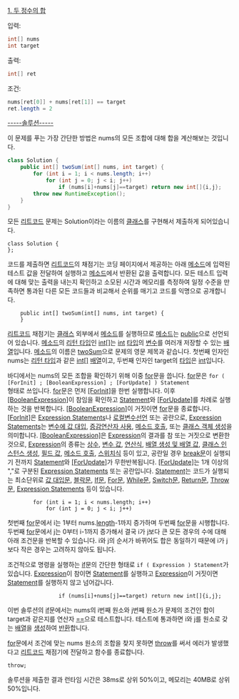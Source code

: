 <a href="https://leetcode.com/problems/two-sum/description/" title="leetcode.com/problems/two-sum/description/">1. 두 정수의 합</a>

입력:
```java
int[] nums
int target
```
출력: 
```java
int[] ret
```
조건: 
```java
nums[ret[0]] + nums[ret[1]] == target
ret.length = 2
```
<a href="https://leetcode.com/problems/two-sum/editorial/" title="leetcode.com/problems/two-sum/editorial/">-----솔루션-----</a>

이 문제를 푸는 가장 간단한 방법은 nums의 모든 조합에 대해 합을 계산해보는 것입니다.

```java
class Solution {
    public int[] twoSum(int[] nums, int target) {
        for (int i = 1; i < nums.length; i++)
            for (int j = 0; j < i; j++)
                if (nums[i]+nums[j]==target) return new int[]{i,j};
        throw new RuntimeException();
    }
}
```
모든 <a href="https://leetcode.com/" title="leetcode.com">리트코드</a> 문제는 Solution이라는 이름의 <a href="https://docs.oracle.com/javase/specs/jls/se8/html/jls-8.html" title="docs.oracle.com/javase/specs/jls/se20/html/jls-8.html">클래스</a>를 구현해서 제출하게 되어있습니다.<br>
```
class Solution {
};
```
코드를 제출하면 <a href="https://leetcode.com/" title="leetcode.com">리트코드</a>의 채점기는 코딩 페이지에서 제공하는 아래 <a href="https://docs.oracle.com/javase/specs/jls/se20/html/jls-8.html#jls-8.4" title="docs.oracle.com/javase/specs/jls/se20/html/jls-8.html#jls-8.4">메소드</a>에 입력된 테스트 값을 전달하여 실행하고 <a href="https://docs.oracle.com/javase/specs/jls/se20/html/jls-8.html#jls-8.4" title="docs.oracle.com/javase/specs/jls/se20/html/jls-8.html#jls-8.4">메소드</a>에서 반환된 값을 출력합니다. 모든 테스트 입력에 대해 맞는 출력을 내는지 확인하고 소모된 시간과 메모리를 측정하여 일정 수준을 만족하면 통과된 다른 모든 코드들과 비교해서 순위를 매기고 코드를 익명으로 공개합니다.<br>
```
    public int[] twoSum(int[] nums, int target) {
    }
```
<a href="https://leetcode.com/" title="leetcode.com">리트코드</a> 채점기는 <a href="https://docs.oracle.com/javase/specs/jls/se20/html/jls-8.html" title="docs.oracle.com/javase/specs/jls/se20/html/jls-8.html">클래스</a> 외부에서 <a href="https://docs.oracle.com/javase/specs/jls/se20/html/jls-8.html#jls-8.4" title="docs.oracle.com/javase/specs/jls/se20/html/jls-8.html#jls-8.4">메소드</a>를 실행하므로 <a href="https://docs.oracle.com/javase/specs/jls/se20/html/jls-8.html#jls-8.4" title="docs.oracle.com/javase/specs/jls/se20/html/jls-8.html#jls-8.4">메소드</a>는 <a href="https://docs.oracle.com/javase/specs/jls/se20/html/jls-6.html#jls-6.6.1" title="docs.oracle.com/javase/specs/jls/se20/html/jls-6.html#jls-6.6.1">public</a>으로 선언되어 있습니다. <a href="https://docs.oracle.com/javase/specs/jls/se20/html/jls-8.html#jls-8.4" title="docs.oracle.com/javase/specs/jls/se20/html/jls-8.html#jls-8.4">메소드</a>의 <a href="https://docs.oracle.com/javase/specs/jls/se20/html/jls-8.html#jls-Result" title="docs.oracle.com/javase/specs/jls/se20/html/jls-8.html#jls-Result">리턴 타입</a>인 <a href="https://docs.oracle.com/javase/specs/jls/se20/html/jls-10.html#jls-10.2" title="docs.oracle.com/javase/specs/jls/se20/html/jls-10.html#jls-10.2">int[]</a>는 <a href="https://docs.oracle.com/javase/specs/jls/se20/html/jls-4.html#jls-4.2.1" title="docs.oracle.com/javase/specs/jls/se20/html/jls-4.html#jls-4.2.1">int</a> <a href="https://docs.oracle.com/javase/specs/jls/se20/html/jls-4.html" title="docs.oracle.com/javase/specs/jls/se20/html/jls-4.html">타입</a>의 <a href="https://docs.oracle.com/javase/specs/jls/se20/html/jls-4.html#jls-4.12.2" title="docs.oracle.com/javase/specs/jls/se20/html/jls-4.html#jls-4.12.2">변수</a>를 여러개 저장할 수 있는 <a href="https://docs.oracle.com/javase/specs/jls/se20/html/jls-10.html" title="docs.oracle.com/javase/specs/jls/se8/html/jls-10.html">배열</a>입니다. <a href="https://docs.oracle.com/javase/specs/jls/se20/html/jls-8.html#jls-8.4" title="docs.oracle.com/javase/specs/jls/se20/html/jls-8.html#jls-8.4">메소드</a>의 이름은 <a href="https://leetcode.com/problems/two-sum/description/" title="leetcode.com/problems/two-sum/description/">twoSum</a>으로 문제의 영문 제목과 같습니다. 첫번째 인자인 nums는 <a href="https://docs.oracle.com/javase/specs/jls/se20/html/jls-8.html#jls-Result" title="docs.oracle.com/javase/specs/jls/se20/html/jls-8.html#jls-Result">리턴 타입</a>과 같은 <a href="https://docs.oracle.com/javase/specs/jls/se20/html/jls-10.html#jls-10.2" title="docs.oracle.com/javase/specs/jls/se20/html/jls-10.html#jls-10.2">int[]</a> <a href="https://docs.oracle.com/javase/specs/jls/se20/html/jls-10.html" title="docs.oracle.com/javase/specs/jls/se8/html/jls-10.html">배열</a>이고, 두번째 인자인 target의 <a href="https://docs.oracle.com/javase/specs/jls/se20/html/jls-4.html" title="docs.oracle.com/javase/specs/jls/se20/html/jls-4.html">타입</a>은 <a href="https://docs.oracle.com/javase/specs/jls/se20/html/jls-4.html#jls-4.2.1" title="docs.oracle.com/javase/specs/jls/se20/html/jls-4.html#jls-4.2.1">int</a>입니다.

바디에서는 nums의 모든 조합을 확인하기 위해 이중 <a href="https://docs.oracle.com/javase/specs/jls/se20/html/jls-14.html#jls-14.14" title="docs.oracle.com/javase/specs/jls/se20/html/jls-14.html#jls-14.14">for</a>문을 씁니다. <a href="https://docs.oracle.com/javase/specs/jls/se20/html/jls-14.html#jls-14.14" title="docs.oracle.com/javase/specs/jls/se20/html/jls-14.html#jls-14.14">for</a>문은 
<code>for ( [ForInit] ; [BooleanExpression] ; [ForUpdate] ) Statement </code> 형태로 쓰입니다. <a href="https://docs.oracle.com/javase/specs/jls/se20/html/jls-14.html#jls-14.14" title="docs.oracle.com/javase/specs/jls/se20/html/jls-14.html#jls-14.14">for</a>문은 먼저 <a href="https://docs.oracle.com/javase/specs/jls/se20/html/jls-14.html#jls-14.14.1.1" title="docs.oracle.com/javase/specs/jls/se20/html/jls-14.html#jls-14.14.1.1">[ForInit]</a>을 한번 실행합니다. 이후 <a href="https://docs.oracle.com/javase/specs/jls/se20/html/jls-14.html#jls-14.14.1.2" title="docs.oracle.com/javase/specs/jls/se20/html/jls-14.html#jls-14.14.1.2">[BooleanExpression]</a>이 참임을 확인하고 <a href="https://docs.oracle.com/javase/specs/jls/se20/html/jls-14.html#jls-Statement" title="docs.oracle.com/javase/specs/jls/se20/html/jls-14.html#jls-Statement">Statement</a>와 <a href="https://docs.oracle.com/javase/specs/jls/se20/html/jls-14.html#jls-ForUpdate" title="docs.oracle.com/javase/specs/jls/se20/html/jls-14.html#jls-ForUpdate">[ForUpdate]</a>를 차례로 실행하는 것을 반복합니다. <a href="https://docs.oracle.com/javase/specs/jls/se20/html/jls-14.html#jls-14.14.1.2" title="docs.oracle.com/javase/specs/jls/se20/html/jls-14.html#jls-14.14.1.2">[BooleanExpression]</a>이 거짓이면 <a href="https://en.cppreference.com/w/cpp/language/for" title="cppreference.com/w/cpp/language/for">for</a>문을 종료합니다. <a href="https://docs.oracle.com/javase/specs/jls/se20/html/jls-14.html#jls-14.14.1.1" title="docs.oracle.com/javase/specs/jls/se20/html/jls-14.html#jls-14.14.1.1">[ForInit]</a>은 <a href="https://docs.oracle.com/javase/specs/jls/se20/html/jls-14.html#jls-StatementExpression" title="docs.oracle.com/javase/specs/jls/se20/html/jls-14.html#jls-StatementExpression">Expression Statements</a>나 <a href="https://docs.oracle.com/javase/specs/jls/se20/html/jls-14.html#jls-14.4" title="docs.oracle.com/javase/specs/jls/se20/html/jls-14.html#jls-14.4">로컬변수선언</a> 또는 공란으로, <a href="https://docs.oracle.com/javase/specs/jls/se20/html/jls-14.html#jls-StatementExpression" title="docs.oracle.com/javase/specs/jls/se20/html/jls-14.html#jls-StatementExpression">Expression Statements</a>는 <a href="https://docs.oracle.com/javase/specs/jls/se20/html/jls-15.html#jls-Assignment" title="docs.oracle.com/javase/specs/jls/se20/html/jls-15.html#jls-Assignment">변수에 값 대입</a>, <a href="https://docs.oracle.com/javase/specs/jls/se20/html/jls-15.html#jls-PreIncrementExpression" title="docs.oracle.com/javase/specs/jls/se20/html/jls-15.html#jls-PreIncrementExpression">증감연산자 사용</a>, <a href="https://docs.oracle.com/javase/specs/jls/se20/html/jls-15.html#jls-MethodInvocation" title="docs.oracle.com/javase/specs/jls/se20/html/jls-15.html#jls-MethodInvocation">메소드 호출</a>, 또는 <a href="https://docs.oracle.com/javase/specs/jls/se20/html/jls-15.html#jls-ClassInstanceCreationExpression" title="docs.oracle.com/javase/specs/jls/se20/html/jls-15.html#jls-ClassInstanceCreationExpression">클래스 객체 생성</a>을 의미합니다. <a href="https://docs.oracle.com/javase/specs/jls/se20/html/jls-14.html#jls-14.14.1.2" title="docs.oracle.com/javase/specs/jls/se20/html/jls-14.html#jls-14.14.1.2">[BooleanExpression]</a>은 <a href="https://docs.oracle.com/javase/specs/jls/se20/html/jls-15.html" title="docs.oracle.com/javase/specs/jls/se20/html/jls-15.html">Expression</a>의 결과를 참 또는 거짓으로 변환한 것으로, <a href="https://docs.oracle.com/javase/specs/jls/se20/html/jls-15.html" title="docs.oracle.com/javase/specs/jls/se20/html/jls-15.html">Expression</a>의 종류는 <a href="https://docs.oracle.com/javase/specs/jls/se20/html/jls-15.html#jls-15.8.1" title="docs.oracle.com/javase/specs/jls/se20/html/jls-15.html#jls-15.8.1">상수</a>, <a href="https://docs.oracle.com/javase/specs/jls/se20/html/jls-6.html#jls-6.5.6" title="docs.oracle.com/javase/specs/jls/se20/html/jls-6.html#jls-6.5.6">변수 값</a>, <a href="https://docs.oracle.com/javase/specs/jls/se20/html/jls-15.html#jls-15.14" title="docs.oracle.com/javase/specs/jls/se20/html/jls-15.html#jls-15.14">연산식</a>, <a href="https://docs.oracle.com/javase/specs/jls/se20/html/jls-15.html#jls-15.10" title="docs.oracle.com/javase/specs/jls/se20/html/jls-15.html#jls-15.10">배열 생성 및 배열 값</a>, <a href="https://docs.oracle.com/javase/specs/jls/se20/html/jls-15.html#jls-15.9" title="docs.oracle.com/javase/specs/jls/se20/html/jls-15.html#jls-15.9">클래스 인스턴스 생성</a>, <a href="https://docs.oracle.com/javase/specs/jls/se20/html/jls-15.html#jls-15.11" title="docs.oracle.com/javase/specs/jls/se20/html/jls-15.html#jls-15.11">필드 값</a>, <a href="https://docs.oracle.com/javase/specs/jls/se20/html/jls-15.html#jls-15.11" title="docs.oracle.com/javase/specs/jls/se20/html/jls-15.html#jls-15.11">메소드 호출</a>, <a href="https://docs.oracle.com/javase/specs/jls/se20/html/jls-15.html#jls-15.27.4" title="docs.oracle.com/javase/specs/jls/se20/html/jls-15.html#jls-15.27.4">스위치식</a> 등이 있고, 공란일 경우 <a href="https://docs.oracle.com/javase/specs/jls/se20/html/jls-14.html#jls-14.15" title="docs.oracle.com/javase/specs/jls/se20/html/jls-14.html#jls-14.15">break문</a>이 실행되기 전까지 <a href="https://docs.oracle.com/javase/specs/jls/se20/html/jls-14.html#jls-Statement" title="docs.oracle.com/javase/specs/jls/se20/html/jls-14.html#jls-Statement">Statement</a>와 <a href="https://docs.oracle.com/javase/specs/jls/se20/html/jls-14.html#jls-ForUpdate" title="docs.oracle.com/javase/specs/jls/se20/html/jls-14.html#jls-ForUpdate">[ForUpdate]</a>가 무한반복됩니다. <a href="https://docs.oracle.com/javase/specs/jls/se20/html/jls-14.html#jls-ForUpdate" title="docs.oracle.com/javase/specs/jls/se20/html/jls-14.html#jls-ForUpdate">[ForUpdate]</a>는 1개 이상의 ","로 구분된 <a href="https://docs.oracle.com/javase/specs/jls/se20/html/jls-14.html#jls-StatementExpression" title="docs.oracle.com/javase/specs/jls/se20/html/jls-14.html#jls-StatementExpression">Expression Statements</a> 또는 공란입니다. <a href="https://docs.oracle.com/javase/specs/jls/se20/html/jls-14.html#jls-Statement" title="docs.oracle.com/javase/specs/jls/se20/html/jls-14.html#jls-Statement">Statement</a>는 코드가 실행되는 최소단위로 <a href="https://docs.oracle.com/javase/specs/jls/se20/html/jls-14.html#jls-AssertStatement" title="docs.oracle.com/javase/specs/jls/se20/html/jls-14.html#jls-AssertStatement">값 대입문</a>, <a href="https://docs.oracle.com/javase/specs/jls/se20/html/jls-14.html#jls-Block" title="docs.oracle.com/javase/specs/jls/se20/html/jls-14.html#jls-Block">블락문</a>, <a href="https://docs.oracle.com/javase/specs/jls/se20/html/jls-14.html#jls-IfThenStatement" title="docs.oracle.com/javase/specs/jls/se20/html/jls-14.html#jls-IfThenStatement">If문</a>, <a href="https://docs.oracle.com/javase/specs/jls/se20/html/jls-14.html#jls-ForStatement" title="docs.oracle.com/javase/specs/jls/se20/html/jls-14.html#jls-ForStatement">For문</a>, <a href="https://docs.oracle.com/javase/specs/jls/se20/html/jls-14.html#jls-WhileStatement" title="docs.oracle.com/javase/specs/jls/se20/html/jls-14.html#jls-WhileStatement">While문</a>, <a href="https://docs.oracle.com/javase/specs/jls/se20/html/jls-14.html#jls-SwitchStatement" title="docs.oracle.com/javase/specs/jls/se20/html/jls-14.html#jls-SwitchStatement">Switch문</a>, <a href="https://docs.oracle.com/javase/specs/jls/se20/html/jls-14.html#jls-ReturnStatement" title="docs.oracle.com/javase/specs/jls/se20/html/jls-14.html#jls-ReturnStatement">Return문</a>, <a href="https://docs.oracle.com/javase/specs/jls/se20/html/jls-14.html#jls-ThrowStatement" title="docs.oracle.com/javase/specs/jls/se20/html/jls-14.html#jls-ThrowStatement">Throw문</a>, <a href="https://docs.oracle.com/javase/specs/jls/se20/html/jls-14.html#jls-StatementExpression" title="docs.oracle.com/javase/specs/jls/se20/html/jls-14.html#jls-StatementExpression">Expression Statements</a> 등이 있습니다. <br>
```
        for (int i = 1; i < nums.length; i++)
            for (int j = 0; j < i; j++)
```
첫번째 <a href="https://docs.oracle.com/javase/specs/jls/se20/html/jls-14.html#jls-14.14" title="docs.oracle.com/javase/specs/jls/se20/html/jls-14.html#jls-14.14">for</a>문에서 i는 1부터 nums.<a href="https://docs.oracle.com/javase/specs/jls/se20/html/jls-10.html#jls-10.7" title="docs.oracle.com/javase/specs/jls/se20/html/jls-10.html#jls-10.7">length</a>-1까지 증가하며 두번째 <a href="https://en.cppreference.com/w/cpp/language/for" title="cppreference.com/w/cpp/language/for">for</a>문을 시행합니다. 두번째 <a href="https://docs.oracle.com/javase/specs/jls/se20/html/jls-14.html#jls-14.14" title="docs.oracle.com/javase/specs/jls/se20/html/jls-14.html#jls-14.14">for</a>문에서 j는 0부터 i-1까지 증가해서 결국 i가 j보다 큰 모든 경우의 수에 대해 아래 조건문을 반복할 수 있습니다. i와 j의 순서가 바뀌어도 합은 동일하기 때문에 i가 j보다 작은 경우는 고려하지 않아도 됩니다. 

조건적으로 명령을 실행하는 <a href="https://docs.oracle.com/javase/specs/jls/se20/html/jls-14.html#jls-14.9" title="docs.oracle.com/javase/specs/jls/se20/html/jls-14.html#jls-14.9">if</a>문의 간단한 형태로 <code>if ( Expression ) Statement</code>가 있습니다. <a href="https://docs.oracle.com/javase/specs/jls/se20/html/jls-15.html" title="docs.oracle.com/javase/specs/jls/se20/html/jls-15.html">Expression</a>이 참이면 <a href="https://docs.oracle.com/javase/specs/jls/se20/html/jls-14.html#jls-Statement" title="docs.oracle.com/javase/specs/jls/se20/html/jls-14.html#jls-Statement">Statement</a>를 실행하고 <a href="https://docs.oracle.com/javase/specs/jls/se20/html/jls-15.html" title="docs.oracle.com/javase/specs/jls/se20/html/jls-15.html">Expression</a>이 거짓이면 <a href="https://docs.oracle.com/javase/specs/jls/se20/html/jls-14.html#jls-Statement" title="docs.oracle.com/javase/specs/jls/se20/html/jls-14.html#jls-Statement">Statement</a>를 실행하지 않고 넘어갑니다.
```
                if (nums[i]+nums[j]==target) return new int[]{i,j};
```
이번 솔루션의 <a href="https://docs.oracle.com/javase/specs/jls/se20/html/jls-14.html#jls-14.9" title="docs.oracle.com/javase/specs/jls/se20/html/jls-14.html#jls-14.9">if</a>문에서는 nums의 i번째 원소와 j번째 원소가 문제의 조건인 합이 target과 같은지를 연산자 <a href="https://docs.oracle.com/javase/specs/jls/se20/html/jls-15.html#jls-15.21" title="docs.oracle.com/javase/specs/jls/se20/html/jls-15.html#jls-15.21">==</a>으로 테스트합니다. 테스트에 통과하면 i와 j를 원소로 갖는 <a href="https://docs.oracle.com/javase/specs/jls/se20/html/jls-10.html" title="docs.oracle.com/javase/specs/jls/se8/html/jls-10.html">배열</a>을  <a href="https://docs.oracle.com/javase/specs/jls/se20/html/jls-15.html#jls-15.10.1" title="docs.oracle.com/javase/specs/jls/se20/html/jls-15.html#jls-15.10.1">생성</a>하여 <a href="https://docs.oracle.com/javase/specs/jls/se20/html/jls-14.html#jls-14.17" title="docs.oracle.com/javase/specs/jls/se20/html/jls-14.html#jls-14.17">반환</a>합니다. 

<a href="https://docs.oracle.com/javase/specs/jls/se20/html/jls-14.html#jls-14.14" title="docs.oracle.com/javase/specs/jls/se20/html/jls-14.html#jls-14.14">for</a>문에서 조건에 맞는 nums 원소의 조합을 찾지 못하면 <a href="https://docs.oracle.com/javase/specs/jls/se20/html/jls-14.html#jls-14.18" title="docs.oracle.com/javase/specs/jls/se20/html/jls-14.html#jls-14.18">throw</a>를 써서 에러가 발생했다고 <a href="https://leetcode.com/" title="leetcode.com">리트코드</a> 채점기에 전달하고 함수를 종료합니다.
```
throw;
```

솔루션을 제출한 결과 런타임 시간은 38ms로 상위 50%이고, 메모리는 40MB로 상위 50%입니다.
